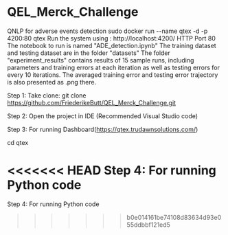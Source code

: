 # QEL_Merck_Challenge
QNLP for adverse events detection
sudo docker run --name qtex -d -p 4200:80 qtex
Run the system using : http://localhost:4200/
HTTP Port 80
The notebook to run is named "ADE_detection.ipynb"
The training dataset and testing dataset are in the folder "datasets"
The folder "experiment_results" contains results of 15 sample runs, including parameters and training errors at each iteration as well as testing errors for every 10 iterations. The averaged training error and testing error trajectory is also presented as .png there.


Step 1: Take clone: git clone https://github.com/FriederikeButt/QEL_Merck_Challenge.git

Step 2: Open  the project in IDE (Recommended Visual Studio code)

Step 3: For running Dashboard(https://qtex.trudawnsolutions.com/)

cd qtex



<<<<<<< HEAD
Step 4: For running Python code
=======
Step 4: For running Python code
>>>>>>> b0e014161be74108d83634d93e055ddbbf121ed5
